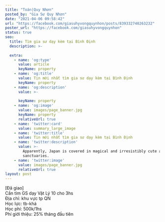 ```yaml
---
title: "Toán|Quy Nhơn"
posted_by: "Gia Sư Quy Nhơn"
date: "2021-04-06 09:58:42"
url: "https://facebook.com/giasuhyvongquynhon/posts/839332740263232"
poster_url: "https://facebook.com/giasuhyvongquynhon"
status: true
seo:
  title: Tìm gia sư dạy kèm tại Bình Định
  description: >-
    
  extra:
    - name: 'og:type'
      value: article
      keyName: property
    - name: 'og:title'
      value: Tin mới nhất tìm gia sư dạy kèm tại Bình Định
      keyName: property
    - name: 'og:description'
      value: >-
        
      keyName: property
    - name: 'og:image'
      value: images/page_banner.jpg
      keyName: property
      relativeUrl: true
    - name: 'twitter:card'
      value: summary_large_image
    - name: 'twitter:title'
      value: Tin mới nhất tìm gia sư dạy kèm tại Bình Định
    - name: 'twitter:description'
      value: >-
        Apparently, Japan is covered in magical and irresistibly cute animal
        sanctuaries.
    - name: 'twitter:image'
      value: images/page_banner.jpg
      relativeUrl: true
layout: post
---
```

[Đã giao]<br>Cần tìm GS dạy Vật Lý 10 cho 3hs<br>Địa chỉ: khu vực tp QN<br>Học lực: tb-khá<br>Học phí: 500k/1hs<br>Phí giới thiệu: 25% tháng đầu tiên
